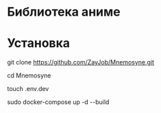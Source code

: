 # Библиотека аниме
# Установка
git clone https://github.com/ZayJob/Mnemosyne.git

cd Mnemosyne

touch .env.dev

sudo docker-compose up -d --build
